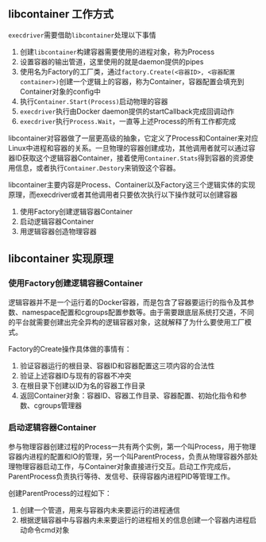 ## libcontainer 工作方式
`execdriver`需要借助`libcontainer`处理以下事情
1. 创建`libcontainer`构建容器需要使用的进程对象，称为Process
2. 设置容器的输出管道，这里使用的就是daemon提供的pipes
3. 使用名为Factory的工厂类，通过`factory.Create(<容器ID>, <容器配置container>)`创建一个逻辑上的容器，称为Container，容器配置会填充到Container对象的config中
4. 执行`Container.Start(Process)`启动物理的容器
5. `execdriver`执行由Docker daemon提供的startCallback完成回调动作
6. `execdriver`执行`Process.Wait`，一直等上述Process的所有工作都完成

libcontainer对容器做了一层更高级的抽象，它定义了Process和Container来对应Linux中进程和容器的关系。一旦物理的容器创建成功，其他调用者就可以通过容器ID获取这个逻辑容器Container，接着使用`Container.Stats`得到容器的资源使用信息，或者执行`Container.Destory`来销毁这个容器。

libcontainer主要内容是Process、Container以及Factory这三个逻辑实体的实现原理，而execdriver或者其他调用者只要依次执行以下操作就可以创建容器
1. 使用Factory创建逻辑容器Container
2. 启动逻辑容器Container
3. 用逻辑容器创造物理容器

## libcontainer 实现原理
### 使用Factory创建逻辑容器Container
逻辑容器并不是一个运行着的Docker容器，而是包含了容器要运行的指令及其参数、namespace配置和cgroups配置参数等。由于需要跟底层系统打交道，不同的平台就需要创建出完全异构的逻辑容器对象，这就解释了为什么要使用工厂模式。

Factory的Create操作具体做的事情有：
1. 验证容器运行的根目录、容器ID和容器配置这三项内容的合法性
2. 验证上述容器ID与现有的容器不冲突
3. 在根目录下创建以ID为名的容器工作目录
4. 返回Container对象：容器ID、容器工作目录、容器配置、初始化指令和参数、cgroups管理器

### 启动逻辑容器Container
参与物理容器创建过程的Process一共有两个实例，第一个叫Process，用于物理容器内进程的配置和IO的管理，另一个叫ParentProcess，负责从物理容器外部处理物理容器启动工作，与Container对象直接进行交互。启动工作完成后，ParentProcess负责执行等待、发信号、获得容器内进程PID等管理工作。

创建ParentProcess的过程如下：
1. 创建一个管道，用来与容器内未来要运行的进程通信
2. 根据逻辑容器中与容器内未来要运行的进程相关的信息创建一个容器内进程启动命令cmd对象
